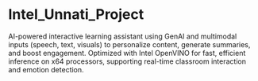 # Intel_Unnati_Project
AI-powered interactive learning assistant using GenAI and multimodal inputs (speech, text, visuals) to personalize content, generate summaries, and boost engagement. Optimized with Intel OpenVINO for fast, efficient inference on x64 processors, supporting real-time classroom interaction and emotion detection.

